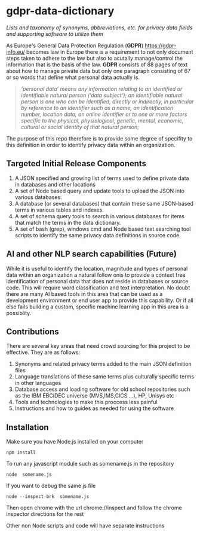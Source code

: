 # gdpr-data-dictionary
*Lists and taxonomy of synonyms, abbreviations, etc. for privacy data fields and supporting software to utilize them*

As Europe's General Data Protection Regulation (**GDPR**) https://gdpr-info.eu/ becomes law in Europe there is a requirement to not only document steps taken to adhere to the law but also to acutally manage/control the information that is the basis of the law. **GDPR** consists of 88 pages of text about how to manage private data but only one paragraph consisting of 67 or so words that define what personal data actually is.

> *‘personal data’ means any information relating to an identified or identifiable natural person (‘data subject’); an identifiable natural person is one who can be identified, directly or indirectly, in particular by reference to an identifier such as a name, an identification number, location data, an online identifier or to one or more factors specific to the physical, physiological, genetic, mental, economic, cultural or social identity of that natural person;*



The purpose of this repo therefore is to provide some degree of specifity to this definition in order to identify privacy data within an organization.

## Targeted Initial Release Components 

1. A JSON specified and growing  list of terms used to define private data in databases and other locations
2. A set of Node based query and update tools to upload the JSON into various databases.
3. A database (or several databases)   that contain these same JSON-based terms in various tables and indexes. 
4. A set of schema query tools to search in various databases for items that match the terms in the data dictionary. 
5. A set of bash (grep), windows cmd and Node based text searching tool scripts to identify the same privacy data definitions in source code.

## AI and other NLP search capabilities (Future)

While it is useful to identify the location, magnitude and types of personal data within an organization a natural follow onis to provide a context free identification of personal data that does not reside in databases or source code. This will require word classification and text interpretation.  No doubt there are many AI based tools in this area that can be used as a development environment or end user app to provide this capability. Or if all else fails building a custom, specific machine learning app in this area is a possiblity. 

## Contributions

There are several key areas that need crowd sourcing  for this project to be effective. They are as follows:

1.  Synonyms and related privacy terms added to the main JSON definition files
2.  Language translations of these same terms plus culturally specific terms in other languages
3.  Database access and loading software for old school repositories such as the IBM EBCIDEC universe (MVS,IMS,CICS ...), HP, Unisys etc
4.  Tools and technologies to make this proccess less painful
5.  Instructions and how to guides as needed for using the software

## Installation

Make sure you have Node.js installed on your computer

`npm install`

To run any  javascript module such as somename.js in the repository 

`node  somename.js`

If you want to debug the same js file

`node --inspect-brk  somename.js`

Then open chrome with the url chrome://inspect and follow the chrome inspector directions for the rest

Other non Node scripts and code will have separate instructions





